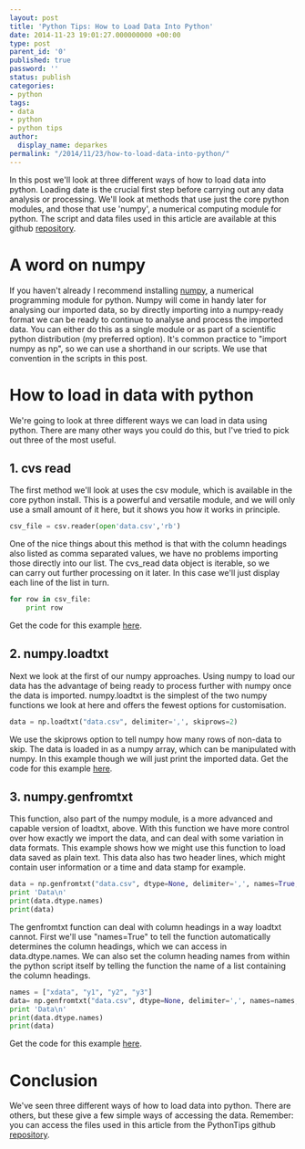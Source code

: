 ```yaml
---
layout: post
title: 'Python Tips: How to Load Data Into Python'
date: 2014-11-23 19:01:27.000000000 +00:00
type: post
parent_id: '0'
published: true
password: ''
status: publish
categories:
- python
tags:
- data
- python
- python tips
author:
  display_name: deparkes
permalink: "/2014/11/23/how-to-load-data-into-python/"
---
```

In this post we'll look at three different ways of how to load data into python. Loading date is the crucial first step before carrying out any data analysis or processing.
We'll look at methods that use just the core python modules, and those that use 'numpy', a numerical computing module for python.
The script and data files used in this article are available at this github <a href="https://github.com/deparkes/PythonTips/tree/master/LoadDataFiles" target="_blank">repository</a>.
<h1>A word on numpy</h1>
If you haven't already I recommend installing <a href="http://www.numpy.org/" target="_blank">numpy</a>, a numerical programming module for python. Numpy will come in handy later for analysing our imported data, so by directly importing into a numpy-ready format we can be ready to continue to analyse and process the imported data.
You can either do this as a single module or as part of a scientific python distribution (my preferred option).
It's common practice to "import numpy as np", so we can use a shorthand in our scripts. We use that convention in the scripts in this post.
<h1>How to load in data with python</h1>
We're going to look at three different ways we can load in data using python. There are many other ways you could do this, but I've tried to pick out three of the most useful.
<h2>1. cvs read</h2>
The first method we'll look at uses the csv module, which is available in the core python install.
This is a powerful and versatile module, and we will only use a small amount of it here, but it shows you how it works in principle.

```python
csv_file = csv.reader(open'data.csv','rb')
```

One of the nice things about this method is that with the column headings also listed as comma separated values, we have no problems importing those directly into our list.
The cvs_read data object is iterable, so we can carry out further processing on it later. In this case we'll just display each line of the list in turn.

```python
for row in csv_file:
    print row
```
Get the code for this example <a href="https://github.com/deparkes/PythonTips/tree/master/LoadDataFiles" target="_blank">here</a>.
<h2>2. numpy.loadtxt</h2>
Next we look at the first of our numpy approaches. Using numpy to load our data has the advantage of being ready to process further with numpy once the data is imported.
numpy.loadtxt is the simplest of the two numpy functions we look at here and offers the fewest options for customisation.

```python
data = np.loadtxt("data.csv", delimiter=',', skiprows=2)
```

We use the skiprows option to tell numpy how many rows of non-data to skip.
The data is loaded in as a numpy array, which can be manipulated with numpy. In this example though we will just print the imported data.
Get the code for this example <a href="https://github.com/deparkes/PythonTips/tree/master/LoadDataFiles" target="_blank">here</a>.
<h2>3. numpy.genfromtxt</h2>
This function, also part of the numpy module, is a more advanced and capable version of loadtxt, above. With this function we have more control over how exactly we import the data, and can deal with some variation in data formats.
This example shows how we might use this function to load data saved as plain text. This data also has two header lines, which might contain user information or a time and data stamp for example.

```python
data = np.genfromtxt("data.csv", dtype=None, delimiter=',', names=True, skip_header=2)
print 'Data\n'
print(data.dtype.names)
print(data)
```

The genfromtxt function can deal with column headings in a way loadtxt cannot.
First we'll use "names=True" to tell the function automatically determines the column headings, which we can access in data.dtype.names.
We can also set the column heading names from within the python script itself by telling the function the name of a list containing the column headings.

```python
names = ["xdata", "y1", "y2", "y3"]
data= np.genfromtxt("data.csv", dtype=None, delimiter=',', names=names, skip_header=0)
print 'Data\n'
print(data.dtype.names)
print(data)
```
Get the code for this example <a href="https://github.com/deparkes/PythonTips/tree/master/LoadDataFiles" target="_blank">here</a>.
<h1>Conclusion</h1>
We've seen three different ways of how to load data into python. There are others, but these give a few simple ways of accessing the data.
Remember: you can access the files used in this article from the PythonTips github <a href="https://github.com/deparkes/PythonTips/tree/master/LoadDataFiles" target="_blank">repository</a>.
</div>
